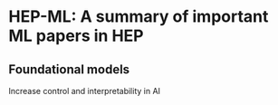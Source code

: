# HEP-ML: A summary of important ML papers in HEP

## Foundational models

Increase control and interpretability in AI
